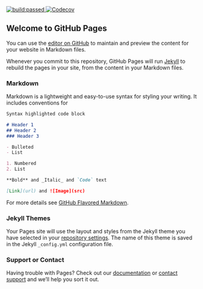 <a href="#" id="status-image-popup" title="Latest push build on default branch: passed" name="status-images" class="open-popup" data-ember-action="" data-ember-action-755="755">
    <img src="https://travis-ci.org/eddyzhang1986/antd-jsonschema-form.svg?branch=master" alt="build:passed">
</a>
<a href="https://codecov.io/gh/eddyzhang1986/antd-jsonschema-form">
  <img src="https://codecov.io/gh/eddyzhang1986/antd-jsonschema-form/branch/master/graph/badge.svg" alt="Codecov" />
</a>

					
## Welcome to GitHub Pages

You can use the [editor on GitHub](https://github.com/eddyzhang1986/antd-jsonschema-form/edit/master/README.md) to maintain and preview the content for your website in Markdown files.

Whenever you commit to this repository, GitHub Pages will run [Jekyll](https://jekyllrb.com/) to rebuild the pages in your site, from the content in your Markdown files.

### Markdown

Markdown is a lightweight and easy-to-use syntax for styling your writing. It includes conventions for

```markdown
Syntax highlighted code block

# Header 1
## Header 2
### Header 3

- Bulleted
- List

1. Numbered
2. List

**Bold** and _Italic_ and `Code` text

[Link](url) and ![Image](src)
```

For more details see [GitHub Flavored Markdown](https://guides.github.com/features/mastering-markdown/).

### Jekyll Themes

Your Pages site will use the layout and styles from the Jekyll theme you have selected in your [repository settings](https://github.com/eddyzhang1986/antd-jsonschema-form/settings). The name of this theme is saved in the Jekyll `_config.yml` configuration file.

### Support or Contact

Having trouble with Pages? Check out our [documentation](https://help.github.com/categories/github-pages-basics/) or [contact support](https://github.com/contact) and we’ll help you sort it out.
